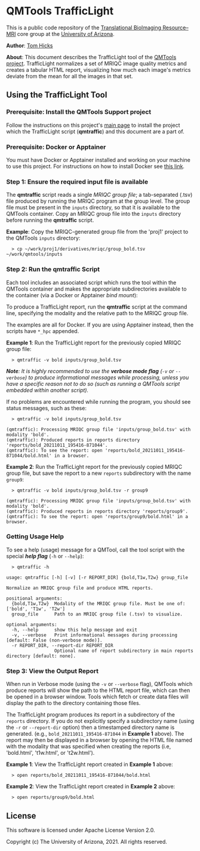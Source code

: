 # QMTools TrafficLight

This is a public code repository of the [Translational BioImaging Resource–MRI](https://research.arizona.edu/facilities/core-facilities/translational-bioimaging-resource-mri) core group at the [University of Arizona](https://www.arizona.edu/).

**Author**: [Tom Hicks](https://github.com/hickst)

**About**: This document describes the TrafficLight tool of the [QMTools project](https://github.com/hickst/qmtools). TrafficLight normalizes a set of MRIQC image quality metrics and creates a tabular HTML report, visualizing how much each image's metrics deviate from the mean for all the images in that set.

## Using the TrafficLight Tool

### **Prerequisite**: Install the QMTools Support project

Follow the instructions on this project's [main page](https://github.com/hickst/qmtools-support) to install the project which the TrafficLight script (**qmtraffic**) and this document are a part of.

### **Prerequisite**: Docker or Apptainer

You must have Docker or Apptainer installed and working on your machine to use this project. For instructions on how to install Docker see [this link](https://docs.docker.com/get-docker/).

### **Step 1**: Ensure the required input file is available

The **qmtraffic** script reads a single *MRIQC group file*; a tab-separated (.tsv) file produced by running the MRIQC program at the group level. The group file must be present in the `inputs` directory, so that it is available to the QMTools container. Copy an MRIQC group file into the `inputs` directory before running the **qmtraffic** script.

****Example****: Copy the MRIQC-generated group file from the 'proj1' project to the QMTools `inputs` directory:
```
  > cp ~/work/proj1/derivatives/mriqc/group_bold.tsv ~/work/qmtools/inputs
```

### **Step 2**: Run the **qmtraffic** Script

Each tool includes an associated script which runs the tool within the QMTools container and makes the appropriate subdirectories available to the container (via a Docker or Apptainer *bind mount*):

To produce a TrafficLight report, run the **qmtraffic** script at the command line, specifying the modality and the relative path to the MRIQC group file.

The examples are all for Docker.  If you are using Apptainer instead, then the scripts have `*_hpc` appended.

**Example 1**: Run the TrafficLight report for the previously copied MRIQC group file:
```
  > qmtraffic -v bold inputs/group_bold.tsv
```

***Note**: It is highly recommended to use the **verbose mode flag** (`-v` or `--verbose`) to produce informational messages while processing, unless you have a specific reason not to do so (such as running a QMTools script embedded within another script).*

If no problems are encountered while running the program, you should see status messages, such as these:
```
  > qmtraffic -v bold inputs/group_bold.tsv

(qmtraffic): Processing MRIQC group file 'inputs/group_bold.tsv' with modality 'bold'.
(qmtraffic): Produced reports in reports directory 'reports/bold_20211011_195416-871044'.
(qmtraffic): To see the report: open 'reports/bold_20211011_195416-871044/bold.html' in a browser.
```

**Example 2**: Run the TrafficLight report for the previously copied MRIQC group file, but save the report to a new `reports` subdirectory with the name `group9`:
```
  > qmtraffic -v bold inputs/group_bold.tsv -r group9

(qmtraffic): Processing MRIQC group file 'inputs/group_bold.tsv' with modality 'bold'.
(qmtraffic): Produced reports in reports directory 'reports/group9'.
(qmtraffic): To see the report: open 'reports/group9/bold.html' in a browser.
```

### Getting Usage Help

To see a help (usage) message for a QMTool, call the tool script with the special ***help flag*** (`-h` or `--help`):
```
  > qmtraffic -h

usage: qmtraffic [-h] [-v] [-r REPORT_DIR] {bold,T1w,T2w} group_file

Normalize an MRIQC group file and produce HTML reports.

positional arguments:
  {bold,T1w,T2w}  Modality of the MRIQC group file. Must be one of: ['bold', 'T1w', 'T2w']
  group_file      Path to an MRIQC group file (.tsv) to visualize.

optional arguments:
  -h, --help      show this help message and exit
  -v, --verbose   Print informational messages during processing [default: False (non-verbose mode)].
  -r REPORT_DIR, --report-dir REPORT_DIR
                  Optional name of report subdirectory in main reports directory [default: none].
```

### **Step 3**: View the Output Report

When run in Verbose mode (using the `-v` or `--verbose` flag), QMTools which produce reports will show the path to the HTML report file, which can then be opened in a browser window. Tools which fetch or create data files will display the path to the directory containing those files.

The TrafficLight program produces its report in a subdirectory of the `reports` directory. If you do not explicitly specify a subdirectory name (using the `-r` or `--report-dir` option) then a timestamped directory name is generated. (e.g., `bold_20211011_195416-871044` in **Example 1** above). The report may then be displayed in a browser by opening the HTML file named with the modality that was specified when creating the reports (i.e, 'bold.html', 't1w.html', or 't2w.html').

**Example 1**: View the TrafficLight report created in **Example 1** above:
```
  > open reports/bold_20211011_195416-871044/bold.html
```

**Example 2**: View the TrafficLight report created in **Example 2** above:
```
  > open reports/group9/bold.html
```

## License

This software is licensed under Apache License Version 2.0.

Copyright (c) The University of Arizona, 2021. All rights reserved.
